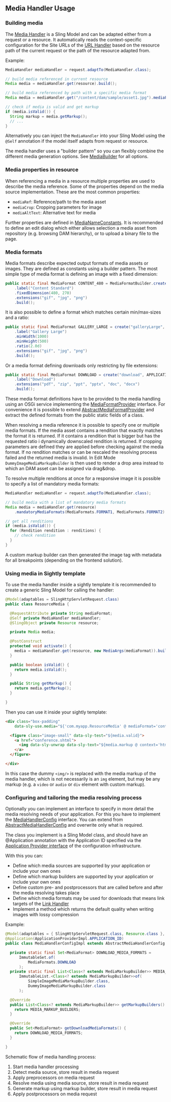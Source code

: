 ## Media Handler Usage

### Building media

The [Media Handler][media-handler] is a Sling Model and can be adapted either from a request or a resource. It automatically reads the context-specific configuration for the Site URLs of the [URL Handler][url-handler] based on the resource path of the current request or the path of the resource adapted from.

Example:

```java
MediaHandler mediaHandler = request.adaptTo(MediaHandler.class);

// build media referenced in current resource
Media media = mediaHandler.get(resource).build();

// build media referenced by path with a specific media format
Media media = mediaHandler.get("/content/dam/sample/asset1.jpg").mediaFormat(MediaFormats.FORMAT1).build();

// check if media is valid and get markup
if (media.isValid()) {
  String markup = media.getMarkup();
  // ...
}
```

Alternatively you can inject the `MediaHandler` into your Sling Model using the `@Self` annotation if the model itself adapts from request or resource.

The media handler uses a "builder pattern" so you can flexibly combine the different media generation options.
See [MediaBuilder][media-builder] for all options.


### Media properties in resource

When referencing a media in a resource multiple properties are used to describe the media reference. Some of the properties depend on the media source implementation. These are the most common properties:

* `mediaRef`: Reference/path to the media asset
* `mediaCrop`: Cropping parameters for image
* `mediaAltText`: Alternative text for media

Further properties are defined in [MediaNameConstants][media-name-constants]. It is recommended to define an edit dialog which either allows selection a media asset from repository (e.g. browsing DAM hierarchy), or to upload a binary file to the page.


### Media formats

Media formats describe expected output formats of media assets or images. They are defined as constants using a builder pattern. The most simple type of media format is defining an image with a  fixed dimension:

```java
public static final MediaFormat CONTENT_480 = MediaFormatBuilder.create("content_480", APPLICATION_ID)
    .label("Content Standard")
    .fixedDimension(480, 270)
    .extensions("gif", "jpg", "png")
    .build();
```

It is also possible to define a format which matches certain min/max-sizes and a ratio:

```java
public static final MediaFormat GALLERY_LARGE = create("galleryLarge", APPLICATION_ID)
    .label("Gallery Large")
    .minWidth(1000)
    .minHeight(500)
    .ratio(2.0d)
    .extensions("gif", "jpg", "png")
    .build();
```

Or a media format defining downloads only restricting by file extensions:

```java
public static final MediaFormat DOWNLOAD = create("download", APPLICATION_ID)
    .label("Download")
    .extensions("pdf", "zip", "ppt", "pptx", "doc", "docx")
    .build();
```

These media format definitions have to be provided to the media handling using an OSGi service implementing the [MediaFormatProvider][media-format-provider] interface. For convenience it is possible to extend [AbstractMediaFormatProvider][abstract-media-format-provider] and extract the defined formats from the public static fields of a class.

When resolving a media reference it is possible to specify one or multiple media formats. If the media asset contains a rendition that exactly matches the format it is returned. If it contains a rendition that is bigger but has the requested ratio i dynamically downscaled rendition is returned. If cropping parameters are defined they are applied before checking against the media format. If no rendition matches or can be rescaled the resolving process failed and the returned media is invalid. In Edit Mode `DummyImageMediaMarkupBuilder` is then used to render a drop area instead to which an DAM asset can be assigned via drag&drop.

To resolve multiple renditions at once for a responsive image it is possible to specify a list of mandatory media formats:

```java
MediaHandler mediaHandler = request.adaptTo(MediaHandler.class);

// build media with a list of mandatory media formats
Media media = mediaHandler.get(resource)
    .mandatoryMediaFormats(MediaFormats.FORMAT1, MediaFormats.FORMAT2).build();

// get all renditions
if (media.isValid()) {
  for (Rendition rendition : renditions) {
    // check rendition
  }
}
```

A custom markup builder can then generated the image tag with metadata for all breakpoints (depending on the frontend solution).


### Using media in Sightly template

To use the media handler inside a sightly template it is recommended to create a generic Sling Model for calling the handler:

```java
@Model(adaptables = SlingHttpServletRequest.class)
public class ResourceMedia {

  @RequestAttribute private String mediaFormat;
  @Self private MediaHandler mediaHandler;
  @SlingObject private Resource resource;

  private Media media;

  @PostConstruct
  protected void activate() {
    media = mediaHandler.get(resource, new MediaArgs(mediaFormat)).build();
  }

  public boolean isValid() {
    return media.isValid();
  }

  public String getMarkup() {
    return media.getMarkup();
  }

}
```

Then you can use it inside your sightly template:

```html
<div class="box-padding"
    data-sly-use.media="${'com.myapp.ResourceMedia' @ mediaFormat='content_480'}">

  <figure class="image-small" data-sly-test="${media.valid}">
    <a href="conference.shtml">
      <img data-sly-unwrap data-sly-text="${media.markup @ context='html'}"/>
    </a>
  </figure>

</div>
```

In this case the dummy `<img/>` is replaced with the media markup of the media handler, which is not necessarily is an `img` element, but may be any markup (e.g. a `video` or `audio` or `div` element with custom markup).


### Configuring and tailoring the media resolving process

Optionally you can implement an interface to specify in more detail the media resolving needs of your application. For this you have to implement the [MediaHandlerConfig][media-handler-config] interface. You can extend from [AbstractMediaHandlerConfig][abstract-media-handler-config] and overwrite only what is required.

The class you implement is a Sling Model class, and should have an @Application annotation with the Application ID specified via the [Application Provider interface][config-application-provider] of the configuration infrastructure.

With this you can:

* Define which media sources are supported by your application or include your own ones
* Define which markup builders are supported by your application or include your own ones
* Define custom pre- and postprocessors that are called before and after the media resolving takes place
* Define which media formats may be used for downloads that means link targets of the [Link Handler][link-handler]
* Implement a method which returns the default quality when writing images with lossy compression

Example:

```java
@Model(adaptables = { SlingHttpServletRequest.class, Resource.class }, adapters = MediaHandlerConfig.class)
@Application(ApplicationProviderImpl.APPLICATION_ID)
public class MediaHandlerConfigImpl extends AbstractMediaHandlerConfig {

  private static final Set<MediaFormat> DOWNLOAD_MEDIA_FORMATS = 
      ImmutableSet.of(
          MediaFormats.DOWNLOAD
      );
  private static final List<Class<? extends MediaMarkupBuilder>> MEDIA_MARKUP_BUILDERS = 
      ImmutableList.<Class<? extends MediaMarkupBuilder>>of(
          SimpleImageMediaMarkupBuilder.class,
          DummyImageMediaMarkupBuilder.class
      );

  @Override
  public List<Class<? extends MediaMarkupBuilder>> getMarkupBuilders() {
    return MEDIA_MARKUP_BUILDERS;
  }

  @Override
  public Set<MediaFormat> getDownloadMediaFormats() {
    return DOWNLOAD_MEDIA_FORMATS;
  }

}
```

Schematic flow of media handling process:

1. Start media handler processing
2. Detect media source, store result in media request
3. Apply preprocessors on media request
4. Resolve media using media source, store result in media request
5. Generate markup using markup builder, store result in media request
6. Apply postprocessors on media request



[media-handler]: apidocs/io/wcm/handler/media/MediaHandler.html
[media-builder]: apidocs/io/wcm/handler/media/MediaBuilder.html
[media-name-constants]: apidocs/io/wcm/handler/media/MediaNameConstants.html
[media-handler-config]: apidocs/io/wcm/handler/media/spi/MediaHandlerConfig.html
[abstract-media-handler-config]: apidocs/io/wcm/handler/media/spi/helpers/AbstractMediaHandlerConfig.html
[media-format-provider]: apidocs/io/wcm/handler/media/spi/MediaFormatProvider.html
[abstract-media-format-provider]: apidocs/io/wcm/handler/media/spi/helpers/AbstractMediaFormatProvider.html
[url-handler]: ../url/
[link-handler]: ../link/
[config-application-provider]: ../../config/api/usage-spi.html#Application_provider
